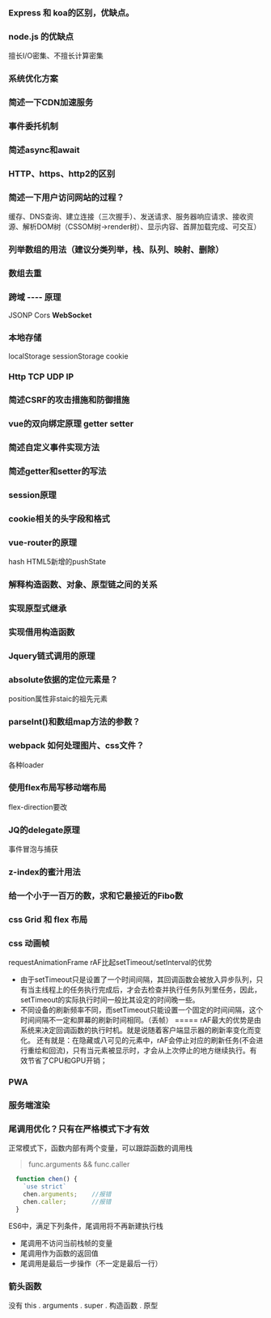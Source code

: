 ### Express 和 koa的区别，优缺点。


### node.js 的优缺点
擅长I/O密集、不擅长计算密集

### 系统优化方案

### 简述一下CDN加速服务

### 事件委托机制

### 简述async和await

### HTTP、https、http2的区别

### 简述一下用户访问网站的过程？
缓存、DNS查询、建立连接（三次握手）、发送请求、服务器响应请求、接收资源、解析DOM树（CSSOM树->render树）、显示内容、首屏加载完成、可交互）

### 列举数组的用法（建议分类列举，栈、队列、映射、删除）

### 数组去重

### 跨域  ---- 原理
JSONP  Cors **WebSocket**

### 本地存储
localStorage sessionStorage cookie

### Http TCP UDP IP

### 简述CSRF的攻击措施和防御措施

### vue的双向绑定原理 getter setter

### 简述自定义事件实现方法

### 简述getter和setter的写法

### session原理

### cookie相关的头字段和格式

### vue-router的原理
hash HTML5新增的pushState

### 解释构造函数、对象、原型链之间的关系

### 实现原型式继承

### 实现借用构造函数

### Jquery链式调用的原理

### absolute依据的定位元素是？
position属性非staic的祖先元素

### parseInt()和数组map方法的参数？

### webpack 如何处理图片、css文件？
各种loader

### 使用flex布局写移动端布局
flex-direction要改

### JQ的delegate原理
事件冒泡与捕获

### z-index的蜜汁用法

### 给一个小于一百万的数，求和它最接近的Fibo数

### css Grid 和 flex 布局

### css 动画帧
requestAnimationFrame
rAF比起setTimeout/setInterval的优势
- 由于setTimeout只是设置了一个时间间隔，其回调函数会被放入异步队列，只有当主线程上的任务执行完成后，才会去检查并执行任务队列里任务，因此，setTimeout的实际执行时间一般比其设定的时间晚一些。
- 不同设备的刷新频率不同，而setTimeout只能设置一个固定的时间间隔，这个时间间隔不一定和屏幕的刷新时间相同。（丢帧）
=====
rAF最大的优势是由系统来决定回调函数的执行时机。就是说随着客户端显示器的刷新率变化而变化。
还有就是：在隐藏或八可见的元素中，rAF会停止对应的刷新任务(不会进行重绘和回流)，只有当元素被显示时，才会从上次停止的地方继续执行。有效节省了CPU和GPU开销；



### PWA

### 服务端渲染

### 尾调用优化？只有在严格模式下才有效
正常模式下，函数内部有两个变量，可以跟踪函数的调用栈
> func.arguments  && func.caller

```js
  function chen() {
    `use strict`
    chen.arguments;    //报错
    chen.caller;       //报错
  }
```

ES6中，满足下列条件，尾调用将不再新建执行栈
- 尾调用不访问当前栈帧的变量
- 尾调用作为函数的返回值
- 尾调用是最后一步操作（不一定是最后一行）


### 箭头函数
没有 this . arguments . super . 构造函数 . 原型
